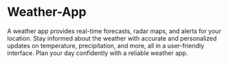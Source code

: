 # Weather-App
A weather app provides real-time forecasts, radar maps, and alerts for your location. Stay informed about the weather with accurate and personalized updates on temperature, precipitation, and more, all in a user-friendly interface. Plan your day confidently with a reliable weather app.
